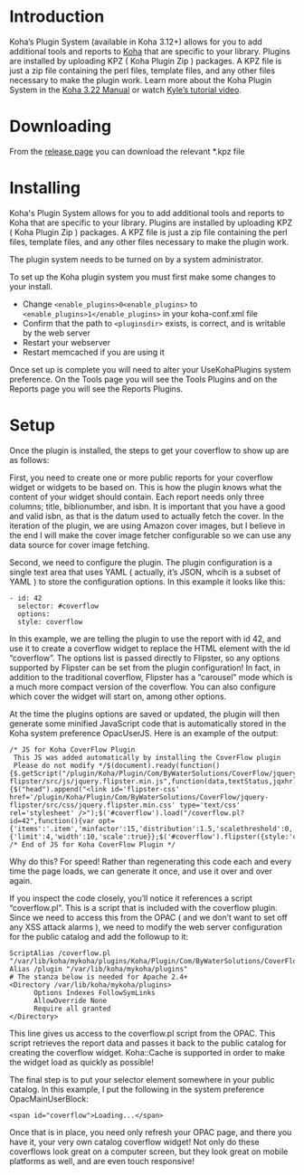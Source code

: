 # Introduction

Koha’s Plugin System (available in Koha 3.12+) allows for you to add additional tools and reports to [Koha](http://koha-community.org) that are specific to your library. Plugins are installed by uploading KPZ ( Koha Plugin Zip ) packages. A KPZ file is just a zip file containing the perl files, template files, and any other files necessary to make the plugin work. Learn more about the Koha Plugin System in the [Koha 3.22 Manual](http://manual.koha-community.org/3.22/en/pluginsystem.html) or watch [Kyle’s tutorial video](http://bywatersolutions.com/2013/01/23/koha-plugin-system-coming-soon/).

# Downloading

From the [release page](https://github.com/bywatersolutions/koha-plugin-coverflow/releases) you can download the relevant *.kpz file

# Installing

Koha's Plugin System allows for you to add additional tools and reports to Koha that are specific to your library. Plugins are installed by uploading KPZ ( Koha Plugin Zip ) packages. A KPZ file is just a zip file containing the perl files, template files, and any other files necessary to make the plugin work.

The plugin system needs to be turned on by a system administrator.

To set up the Koha plugin system you must first make some changes to your install.

* Change `<enable_plugins>0<enable_plugins>` to `<enable_plugins>1</enable_plugins>` in your koha-conf.xml file
* Confirm that the path to `<pluginsdir>` exists, is correct, and is writable by the web server
* Restart your webserver
* Restart memcached if you are using it

Once set up is complete you will need to alter your UseKohaPlugins system preference. On the Tools page you will see the Tools Plugins and on the Reports page you will see the Reports Plugins.

# Setup

Once the plugin is installed, the steps to get your coverflow to show up are as follows:

First, you need to create one or more public reports for your coverflow widget or widgets to be based on. This is how the plugin knows what the content of your widget should contain. Each report needs only three columns; title, biblionumber, and isbn. It is important that you have a good and valid isbn, as that is the datum used to actually fetch the cover. In the iteration of the plugin, we are using Amazon cover images, but I believe in the end I will make the cover image fetcher configurable so we can use any data source for cover image fetching.

Second, we need to configure the plugin. The plugin configuration is a single text area that uses YAML ( actually, it’s JSON, whcih is a subset of YAML ) to store the configuration options. In this example it looks like this:

```
- id: 42
  selector: #coverflow
  options:
  style: coverflow
```

In this example, we are telling the plugin to use the report with id 42, and use it to create a coverflow widget to replace the HTML element with the id “coverflow”. The options list is passed directly to Flipster, so any options supported by Flipster can be set from the plugin configuration! In fact, in addition to the traditional coverflow, Flipster has a “carousel” mode which is a much more compact version of the coverflow. You can also configure which cover the widget will start on, among other options.

At the time the plugins options are saved or updated, the plugin will then generate some minified JavaScript code that is automatically stored in the Koha system preference OpacUserJS. Here is an example of the output:

```
/* JS for Koha CoverFlow Plugin 
 This JS was added automatically by installing the CoverFlow plugin
 Please do not modify */$(document).ready(function(){$.getScript("/plugin/Koha/Plugin/Com/ByWaterSolutions/CoverFlow/jquery-flipster/src/js/jquery.flipster.min.js",function(data,textStatus,jqxhr){$("head").append("<link id='flipster-css' href='/plugin/Koha/Plugin/Com/ByWaterSolutions/CoverFlow/jquery-flipster/src/css/jquery.flipster.min.css' type='text/css' rel='stylesheet' />");$('#coverflow').load("/coverflow.pl?id=42",function(){var opt={'items':'.item','minfactor':15,'distribution':1.5,'scalethreshold':0,'staticbelowthreshold':false,'titleclass':'itemTitle','selectedclass':'selectedItem','scrollactive':true,'step':{'limit':4,'width':10,'scale':true}};$('#coverflow').flipster({style:'coverflow',});});});});
/* End of JS for Koha CoverFlow Plugin */
```

Why do this? For speed! Rather than regenerating this code each and every time the page loads, we can generate it once, and use it over and over again.

If you inspect the code closely, you’ll notice it references a script “coverflow.pl”. This is a script that is included with the coverflow plugin. Since we need to access this from the OPAC ( and we don’t want to set off any XSS attack alarms ), we need to modify the web server configuration for the public catalog and add the followup to it:

```
ScriptAlias /coverflow.pl "/var/lib/koha/mykoha/plugins/Koha/Plugin/Com/ByWaterSolutions/CoverFlow/coverflow.pl"
Alias /plugin "/var/lib/koha/mykoha/plugins"
# The stanza below is needed for Apache 2.4+
<Directory /var/lib/koha/mykoha/plugins>
      Options Indexes FollowSymLinks
      AllowOverride None
      Require all granted
</Directory>
```

This line gives us access to the coverflow.pl script from the OPAC. This script retrieves the report data and passes it back to the public catalog for creating the coverflow widget. Koha::Cache is supported in order to make the widget load as quickly as possible!

The final step is to put your selector element somewhere in your public catalog. In this example, I put the following in the system preference OpacMainUserBlock:

```
<span id="coverflow">Loading...</span>
```

Once that is in place, you need only refresh your OPAC page, and there you have it, your very own catalog coverflow widget! Not only do these coverflows look great on a computer screen, but they look great on mobile platforms as well, and are even touch responsive!
